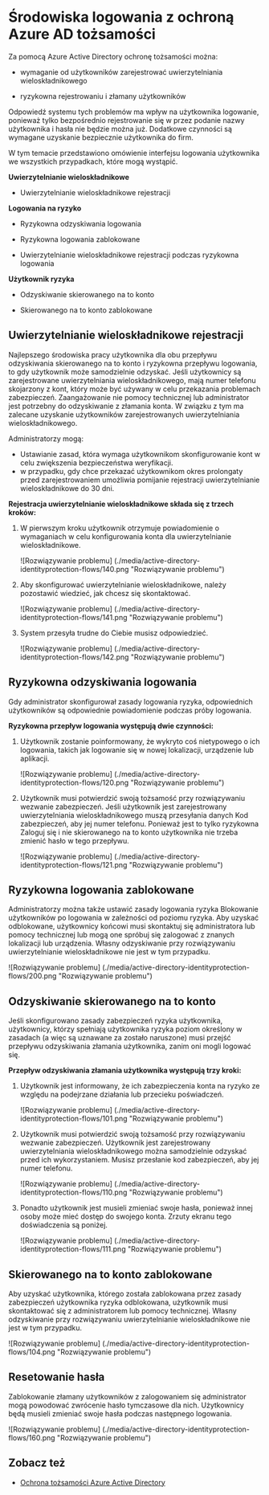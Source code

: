 <properties
    pageTitle="Logowania napotkania Azure AD tożsamości chroniona za pomocą | Microsoft Azure"
    description="Omówienie interfejsu użytkownika po ochronę tożsamości ma nieco ograniczane lub wyeliminować użytkownika lub gdy uwierzytelnianie wieloskładnikowe jest wymagane przez zasady."
    services="active-directory"
    keywords="ochrona tożsamości usługi Azure active directory chmury aplikacji odnajdowanie, zarządzanie aplikacji, zabezpieczeń, czynnik ryzyka, poziom ryzyka, luka w zabezpieczeniach, zasady zabezpieczeń"
    documentationCenter=""
    authors="markusvi"
    manager="femila"
    editor=""/>

<tags
    ms.service="active-directory"
    ms.workload="identity"
    ms.tgt_pltfrm="na"
    ms.devlang="na"
    ms.topic="article"
    ms.date="08/16/2016"
    ms.author="markvi"/>

# <a name="sign-in-experiences-with-azure-ad-identity-protection"></a>Środowiska logowania z ochroną Azure AD tożsamości

Za pomocą Azure Active Directory ochronę tożsamości można:

- wymaganie od użytkowników zarejestrować uwierzytelniania wieloskładnikowego

- ryzykowna rejestrowaniu i złamany użytkowników

Odpowiedź systemu tych problemów ma wpływ na użytkownika logowanie, ponieważ tylko bezpośrednio rejestrowanie się w przez podanie nazwy użytkownika i hasła nie będzie można już. Dodatkowe czynności są wymagane uzyskanie bezpiecznie użytkownika do firm.

W tym temacie przedstawiono omówienie interfejsu logowania użytkownika we wszystkich przypadkach, które mogą wystąpić.

**Uwierzytelnianie wieloskładnikowe**

- Uwierzytelnianie wieloskładnikowe rejestracji



**Logowania na ryzyko**

- Ryzykowna odzyskiwania logowania

- Ryzykowna logowania zablokowane

- Uwierzytelnianie wieloskładnikowe rejestracji podczas ryzykowna logowania
 

**Użytkownik ryzyka**

- Odzyskiwanie skierowanego na to konto

- Skierowanego na to konto zablokowane




## <a name="multi-factor-authentication-registration"></a>Uwierzytelnianie wieloskładnikowe rejestracji

Najlepszego środowiska pracy użytkownika dla obu przepływu odzyskiwania skierowanego na to konto i ryzykowna przepływu logowania, to gdy użytkownik może samodzielnie odzyskać. Jeśli użytkownicy są zarejestrowane uwierzytelniania wieloskładnikowego, mają numer telefonu skojarzony z kont, który może być używany w celu przekazania problemach zabezpieczeń. Zaangażowanie nie pomocy technicznej lub administrator jest potrzebny do odzyskiwanie z złamania konta. W związku z tym ma zalecane uzyskanie użytkowników zarejestrowanych uwierzytelniania wieloskładnikowego. 

Administratorzy mogą:

- Ustawianie zasad, która wymaga użytkownikom skonfigurowanie kont w celu zwiększenia bezpieczeństwa weryfikacji. 
- w przypadku, gdy chce przekazać użytkownikom okres prolongaty przed zarejestrowaniem umożliwia pomijanie rejestracji uwierzytelnianie wieloskładnikowe do 30 dni.

**Rejestracja uwierzytelnianie wieloskładnikowe składa się z trzech kroków:**

1. W pierwszym kroku użytkownik otrzymuje powiadomienie o wymaganiach w celu konfigurowania konta dla uwierzytelnianie wieloskładnikowe. 

    ![Rozwiązywanie problemu] (./media/active-directory-identityprotection-flows/140.png "Rozwiązywanie problemu")


2. Aby skonfigurować uwierzytelnianie wieloskładnikowe, należy pozostawić wiedzieć, jak chcesz się skontaktować.

    ![Rozwiązywanie problemu] (./media/active-directory-identityprotection-flows/141.png "Rozwiązywanie problemu")
 
3. System przesyła trudne do Ciebie musisz odpowiedzieć.

    ![Rozwiązywanie problemu] (./media/active-directory-identityprotection-flows/142.png "Rozwiązywanie problemu")

 



## <a name="risky-sign-in-recovery"></a>Ryzykowna odzyskiwania logowania

Gdy administrator skonfigurował zasady logowania ryzyka, odpowiednich użytkowników są odpowiednie powiadomienie podczas próby logowania. 

**Ryzykowna przepływ logowania występują dwie czynności:** 

1. Użytkownik zostanie poinformowany, że wykryto coś nietypowego o ich logowania, takich jak logowanie się w nowej lokalizacji, urządzenie lub aplikacji. 

    ![Rozwiązywanie problemu] (./media/active-directory-identityprotection-flows/120.png "Rozwiązywanie problemu")

2. Użytkownik musi potwierdzić swoją tożsamość przy rozwiązywaniu wezwanie zabezpieczeń. Jeśli użytkownik jest zarejestrowany uwierzytelniania wieloskładnikowego muszą przesyłania danych Kod zabezpieczeń, aby jej numer telefonu. Ponieważ jest to tylko ryzykowna Zaloguj się i nie skierowanego na to konto użytkownika nie trzeba zmienić hasło w tego przepływu. 

    ![Rozwiązywanie problemu] (./media/active-directory-identityprotection-flows/121.png "Rozwiązywanie problemu")



 
## <a name="risky-sign-in-blocked"></a>Ryzykowna logowania zablokowane
Administratorzy można także ustawić zasady logowania ryzyka Blokowanie użytkowników po logowania w zależności od poziomu ryzyka. Aby uzyskać odblokowane, użytkownicy końcowi musi skontaktuj się administratora lub pomocy technicznej lub mogą one spróbuj się zalogować z znanych lokalizacji lub urządzenia. Własny odzyskiwanie przy rozwiązywaniu uwierzytelnianie wieloskładnikowe nie jest w tym przypadku.

![Rozwiązywanie problemu] (./media/active-directory-identityprotection-flows/200.png "Rozwiązywanie problemu")




## <a name="compromised-account-recovery"></a>Odzyskiwanie skierowanego na to konto

Jeśli skonfigurowano zasady zabezpieczeń ryzyka użytkownika, użytkownicy, którzy spełniają użytkownika ryzyka poziom określony w zasadach (a więc są uznawane za zostało naruszone) musi przejść przepływu odzyskiwania złamania użytkownika, zanim oni mogli logować się. 

**Przepływ odzyskiwania złamania użytkownika występują trzy kroki:**

1. Użytkownik jest informowany, że ich zabezpieczenia konta na ryzyko ze względu na podejrzane działania lub przecieku poświadczeń.

    ![Rozwiązywanie problemu] (./media/active-directory-identityprotection-flows/101.png "Rozwiązywanie problemu")

2.  Użytkownik musi potwierdzić swoją tożsamość przy rozwiązywaniu wezwanie zabezpieczeń. Użytkownik jest zarejestrowany uwierzytelniania wieloskładnikowego można samodzielnie odzyskać przed ich wykorzystaniem. Musisz przesłanie kod zabezpieczeń, aby jej numer telefonu. 

    ![Rozwiązywanie problemu] (./media/active-directory-identityprotection-flows/110.png "Rozwiązywanie problemu")


3.  Ponadto użytkownik jest musieli zmieniać swoje hasła, ponieważ innej osoby może mieć dostęp do swojego konta. Zrzuty ekranu tego doświadczenia są poniżej.
 
    ![Rozwiązywanie problemu] (./media/active-directory-identityprotection-flows/111.png "Rozwiązywanie problemu")



## <a name="compromised-account-blocked"></a>Skierowanego na to konto zablokowane 

Aby uzyskać użytkownika, którego została zablokowana przez zasady zabezpieczeń użytkownika ryzyka odblokowana, użytkownik musi skontaktować się z administratorem lub pomocy technicznej. Własny odzyskiwanie przy rozwiązywaniu uwierzytelnianie wieloskładnikowe nie jest w tym przypadku.


![Rozwiązywanie problemu] (./media/active-directory-identityprotection-flows/104.png "Rozwiązywanie problemu")



 
## <a name="reset-password"></a>Resetowanie hasła

Zablokowanie złamany użytkowników z zalogowaniem się administrator mogą powodować zwrócenie hasło tymczasowe dla nich. Użytkownicy będą musieli zmieniać swoje hasła podczas następnego logowania.

![Rozwiązywanie problemu] (./media/active-directory-identityprotection-flows/160.png "Rozwiązywanie problemu")


 




 

## <a name="see-also"></a>Zobacz też

- [Ochrona tożsamości Azure Active Directory](active-directory-identityprotection.md) 